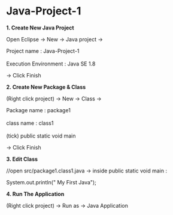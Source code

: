# Java-Project-1

<b>1. Create New Java Project</b>

   Open Eclipse -> New -> Java project ->
   
   Project name : Java-Project-1<br>   
   Execution Environment : Java SE 1.8
   
   -> Click Finish   

<b>2. Create New Package & Class</b>

   (Right click project) -> New -> Class ->
   
   Package name : package1<br>   
   class name : class1<br>   
   (tick) public static void main
   
   -> Click Finish   

<b>3. Edit Class</b>

   //open src/package1.class1.java -> inside public static void main :

   System.out.println(" My First Java");   

<b>4. Run The Application</b>
   
   (Right click project) -> Run as -> Java Application




